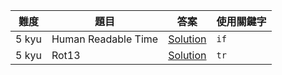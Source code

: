 |難度|題目|答案|使用關鍵字|
|---|---|---|---|
|5 kyu|Human Readable Time|[Solution](5kyu/HumanReadableTime.md)|`if`|
|5 kyu|Rot13|[Solution](5kyu/Rot13.md)|`tr`|